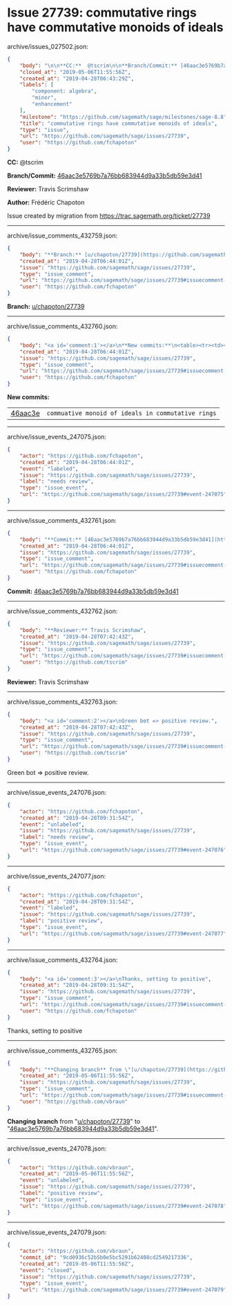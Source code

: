 # Issue 27739: commutative rings have commutative monoids of ideals

archive/issues_027502.json:
```json
{
    "body": "\n\n**CC:**  @tscrim\n\n**Branch/Commit:** [46aac3e5769b7a76bb683944d9a33b5db59e3d41](https://github.com/sagemath/sagetrac-mirror/commit/46aac3e5769b7a76bb683944d9a33b5db59e3d41)\n\n**Reviewer:** Travis Scrimshaw\n\n**Author:** Fr\u00e9d\u00e9ric Chapoton\n\nIssue created by migration from https://trac.sagemath.org/ticket/27739\n\n",
    "closed_at": "2019-05-06T11:55:56Z",
    "created_at": "2019-04-28T06:43:29Z",
    "labels": [
        "component: algebra",
        "minor",
        "enhancement"
    ],
    "milestone": "https://github.com/sagemath/sage/milestones/sage-8.8",
    "title": "commutative rings have commutative monoids of ideals",
    "type": "issue",
    "url": "https://github.com/sagemath/sage/issues/27739",
    "user": "https://github.com/fchapoton"
}
```


**CC:**  @tscrim

**Branch/Commit:** [46aac3e5769b7a76bb683944d9a33b5db59e3d41](https://github.com/sagemath/sagetrac-mirror/commit/46aac3e5769b7a76bb683944d9a33b5db59e3d41)

**Reviewer:** Travis Scrimshaw

**Author:** Frédéric Chapoton

Issue created by migration from https://trac.sagemath.org/ticket/27739





---

archive/issue_comments_432759.json:
```json
{
    "body": "**Branch:** [u/chapoton/27739](https://github.com/sagemath/sagetrac-mirror/tree/u/chapoton/27739)",
    "created_at": "2019-04-28T06:44:01Z",
    "issue": "https://github.com/sagemath/sage/issues/27739",
    "type": "issue_comment",
    "url": "https://github.com/sagemath/sage/issues/27739#issuecomment-432759",
    "user": "https://github.com/fchapoton"
}
```

**Branch:** [u/chapoton/27739](https://github.com/sagemath/sagetrac-mirror/tree/u/chapoton/27739)



---

archive/issue_comments_432760.json:
```json
{
    "body": "<a id='comment:1'></a>\n**New commits:**\n<table><tr><td><a href=\"https://github.com/sagemath/sagetrac-mirror/commit/46aac3e5769b7a76bb683944d9a33b5db59e3d41\">46aac3e</a></td><td><code>commuative monoid of ideals in commutative rings</code></td></tr></table>\n",
    "created_at": "2019-04-28T06:44:01Z",
    "issue": "https://github.com/sagemath/sage/issues/27739",
    "type": "issue_comment",
    "url": "https://github.com/sagemath/sage/issues/27739#issuecomment-432760",
    "user": "https://github.com/fchapoton"
}
```

<a id='comment:1'></a>
**New commits:**
<table><tr><td><a href="https://github.com/sagemath/sagetrac-mirror/commit/46aac3e5769b7a76bb683944d9a33b5db59e3d41">46aac3e</a></td><td><code>commuative monoid of ideals in commutative rings</code></td></tr></table>




---

archive/issue_events_247075.json:
```json
{
    "actor": "https://github.com/fchapoton",
    "created_at": "2019-04-28T06:44:01Z",
    "event": "labeled",
    "issue": "https://github.com/sagemath/sage/issues/27739",
    "label": "needs review",
    "type": "issue_event",
    "url": "https://github.com/sagemath/sage/issues/27739#event-247075"
}
```



---

archive/issue_comments_432761.json:
```json
{
    "body": "**Commit:** [46aac3e5769b7a76bb683944d9a33b5db59e3d41](https://github.com/sagemath/sagetrac-mirror/commit/46aac3e5769b7a76bb683944d9a33b5db59e3d41)",
    "created_at": "2019-04-28T06:44:01Z",
    "issue": "https://github.com/sagemath/sage/issues/27739",
    "type": "issue_comment",
    "url": "https://github.com/sagemath/sage/issues/27739#issuecomment-432761",
    "user": "https://github.com/fchapoton"
}
```

**Commit:** [46aac3e5769b7a76bb683944d9a33b5db59e3d41](https://github.com/sagemath/sagetrac-mirror/commit/46aac3e5769b7a76bb683944d9a33b5db59e3d41)



---

archive/issue_comments_432762.json:
```json
{
    "body": "**Reviewer:** Travis Scrimshaw",
    "created_at": "2019-04-28T07:42:43Z",
    "issue": "https://github.com/sagemath/sage/issues/27739",
    "type": "issue_comment",
    "url": "https://github.com/sagemath/sage/issues/27739#issuecomment-432762",
    "user": "https://github.com/tscrim"
}
```

**Reviewer:** Travis Scrimshaw



---

archive/issue_comments_432763.json:
```json
{
    "body": "<a id='comment:2'></a>\nGreen bot => positive review.",
    "created_at": "2019-04-28T07:42:43Z",
    "issue": "https://github.com/sagemath/sage/issues/27739",
    "type": "issue_comment",
    "url": "https://github.com/sagemath/sage/issues/27739#issuecomment-432763",
    "user": "https://github.com/tscrim"
}
```

<a id='comment:2'></a>
Green bot => positive review.



---

archive/issue_events_247076.json:
```json
{
    "actor": "https://github.com/fchapoton",
    "created_at": "2019-04-28T09:31:54Z",
    "event": "unlabeled",
    "issue": "https://github.com/sagemath/sage/issues/27739",
    "label": "needs review",
    "type": "issue_event",
    "url": "https://github.com/sagemath/sage/issues/27739#event-247076"
}
```



---

archive/issue_events_247077.json:
```json
{
    "actor": "https://github.com/fchapoton",
    "created_at": "2019-04-28T09:31:54Z",
    "event": "labeled",
    "issue": "https://github.com/sagemath/sage/issues/27739",
    "label": "positive review",
    "type": "issue_event",
    "url": "https://github.com/sagemath/sage/issues/27739#event-247077"
}
```



---

archive/issue_comments_432764.json:
```json
{
    "body": "<a id='comment:3'></a>\nThanks, setting to positive",
    "created_at": "2019-04-28T09:31:54Z",
    "issue": "https://github.com/sagemath/sage/issues/27739",
    "type": "issue_comment",
    "url": "https://github.com/sagemath/sage/issues/27739#issuecomment-432764",
    "user": "https://github.com/fchapoton"
}
```

<a id='comment:3'></a>
Thanks, setting to positive



---

archive/issue_comments_432765.json:
```json
{
    "body": "**Changing branch** from \"[u/chapoton/27739](https://github.com/sagemath/sagetrac-mirror/tree/u/chapoton/27739)\" to \"[46aac3e5769b7a76bb683944d9a33b5db59e3d41](https://github.com/sagemath/sagetrac-mirror/commit/46aac3e5769b7a76bb683944d9a33b5db59e3d41)\".",
    "created_at": "2019-05-06T11:55:56Z",
    "issue": "https://github.com/sagemath/sage/issues/27739",
    "type": "issue_comment",
    "url": "https://github.com/sagemath/sage/issues/27739#issuecomment-432765",
    "user": "https://github.com/vbraun"
}
```

**Changing branch** from "[u/chapoton/27739](https://github.com/sagemath/sagetrac-mirror/tree/u/chapoton/27739)" to "[46aac3e5769b7a76bb683944d9a33b5db59e3d41](https://github.com/sagemath/sagetrac-mirror/commit/46aac3e5769b7a76bb683944d9a33b5db59e3d41)".



---

archive/issue_events_247078.json:
```json
{
    "actor": "https://github.com/vbraun",
    "created_at": "2019-05-06T11:55:56Z",
    "event": "unlabeled",
    "issue": "https://github.com/sagemath/sage/issues/27739",
    "label": "positive review",
    "type": "issue_event",
    "url": "https://github.com/sagemath/sage/issues/27739#event-247078"
}
```



---

archive/issue_events_247079.json:
```json
{
    "actor": "https://github.com/vbraun",
    "commit_id": "9cd0936c52b5b0e5bc5291b62408cd2549217336",
    "created_at": "2019-05-06T11:55:56Z",
    "event": "closed",
    "issue": "https://github.com/sagemath/sage/issues/27739",
    "type": "issue_event",
    "url": "https://github.com/sagemath/sage/issues/27739#event-247079"
}
```
